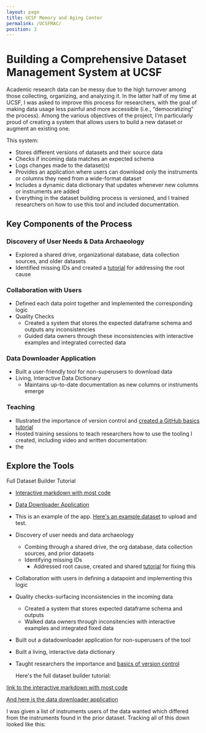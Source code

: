 ```yaml
---
layout: page
title: UCSF Memory and Aging Center
permalink: /UCSFMAC/
position: 3
---
```

# Building a Comprehensive Dataset Management System at UCSF

Academic research data can be messy due to the high turnover among those collecting, organizing, and analyzing it. In the latter half of my time at UCSF, I was asked to improve this process for researchers, with the goal of making data usage less painful and more accessible (i.e., “democratizing” the process). Among the various objectives of the project, I'm particularly proud of creating a system that allows users to build a new dataset or augment an existing one.

This system:

- Stores different versions of datasets and their source data
- Checks if incoming data matches an expected schema
- Logs changes made to the dataset(s)
- Provides an application where users can download only the instruments or columns they need from a wide-format dataset
- Includes a dynamic data dictionary that updates whenever new columns or instruments are added
- Everything in the dataset building process is versioned, and I trained researchers on how to use this tool and included documentation.

## Key Components of the Process

### Discovery of User Needs & Data Archaeology

- Explored a shared drive, organizational database, data collection sources, and older datasets
- Identified missing IDs and created a [tutorial](/assets/Qualtrics_distributions.html) for addressing the root cause 

### Collaboration with Users

- Defined each data point together and implemented the corresponding logic
- Quality Checks
  - Created a system that stores the expected dataframe schema and outputs any inconsistencies
  - Guided data owners through these inconsistencies with interactive examples and integrated corrected data
    
### Data Downloader Application

- Built a user-friendly tool for non-superusers to download data
- Living, Interactive Data Dictionary
  - Maintains up-to-date documentation as new columns or instruments emerge

### Teaching 

- Illustrated the importance of version control and [created a GitHub basics tutorial](/assets/github_tutorial.nb.html)
- Hosted training sessions to teach researchers how to use the tooling I created, including video and written documentation:
  <object data="../assets/Dataset-Builder-Guide.pdf" width="1000" height="1000" type='application/pdf'></object>
- the 

## Explore the Tools
Full Dataset Builder Tutorial
- [Interactive markdown with most code](/assets/02_dataset_generation.html)
- [Data Downloader Application](https://clayton-young.shinyapps.io/data_downloader/)
 - This is an example of the app. [Here's an example dataset](/assets/test_dataset_2023-10-23.csv) to upload and test. 


- Discovery of user needs and data archaeology
    - Combing through a shared drive, the org database, data collection sources, and prior datasets 
    - Identifying missing IDs
      - Addressed root cause, created and shared [tutorial](/assets/Qualtrics_distributions.html) for fixing this
- Collaboration with users in defining a datapoint and implementing this logic
- Quality checks-surfacing inconsistencies in the incoming data
  - Created a system that stores expected dataframe schema and outputs
  - Walked data owners through inconsitencies with interactive examples and integrated fixed data
- Built out a datadownloader application for non-superusers of the tool
- Built a living, interactive data dictionary
- Taught researchers the importance and [basics of version control](/assets/github_tutorial.nb.html)

  Here's the full dataset builder tutorial:



[link to the interactive markdown with most code](/assets/02_dataset_generation.html)

[And here is the data downloader application](https://clayton-young.shinyapps.io/data_downloader/)
  
I was given a list of instruments users of the data wanted which differed from the instruments found in the prior dataset. Tracking all of this down looked like this:








